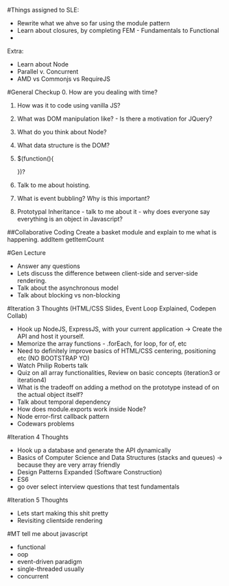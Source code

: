 #Things assigned to SLE:
* Rewrite what we ahve so far using the module pattern
* Learn about closures, by completing FEM - Fundamentals to Functional
* 

Extra:
* Learn about Node
* Parallel v. Concurrent
* AMD vs Commonjs vs RequireJS


#General Checkup
0. How are you dealing with time?
1. How was it to code using vanilla JS?
2. What was DOM manipulation like? - Is there a motivation for JQuery?
3. What do you think about Node?
4. What data structure is the DOM?
5. $(function(){
    
    })?
6. Talk to me about hoisting.
7. What is event bubbling? Why is this important?
8. Prototypal Inheritance - talk to me about it - why does everyone say everything is an object in Javascript?

##Collaborative Coding
Create a basket module and explain to me what is happening.
addItem
getItemCount

#Gen Lecture
* Answer any questions
* Lets discuss the difference between client-side and server-side rendering.
* Talk about the asynchronous model
* Talk about blocking vs non-blocking

#Iteration 3 Thoughts (HTML/CSS Slides, Event Loop Explained, Codepen Collab)
- Hook up NodeJS, ExpressJS, with your current application -> Create the API and host it yourself.
- Memorize the array functions - .forEach, for loop, for of, etc
- Need to definitely improve basics of HTML/CSS centering, positioning etc (NO BOOTSTRAP YO)
- Watch Philip Roberts talk
- Quiz on all array functionalities, Review on basic concepts (iteration3  or iteration4)
- What is the tradeoff on adding a method on the prototype instead of on the actual object itself?
- Talk about temporal dependency
- How does module.exports work inside Node?
- Node error-first callback pattern
- Codewars problems

#Iteration 4 Thoughts
- Hook up a database and generate the API dynamically
- Basics of Computer Science and Data Structures  (stacks and queues) -> because they are very array friendly
- Design Patterns Expanded (Software Construction)
- ES6
- go over select interview questions that test fundamentals

#Iteration 5 Thoughts
- Lets start making this shit pretty
- Revisiting clientside rendering

#MT
tell me about javascript
* functional
* oop
* event-driven paradigm
* single-threaded usually
* concurrent
